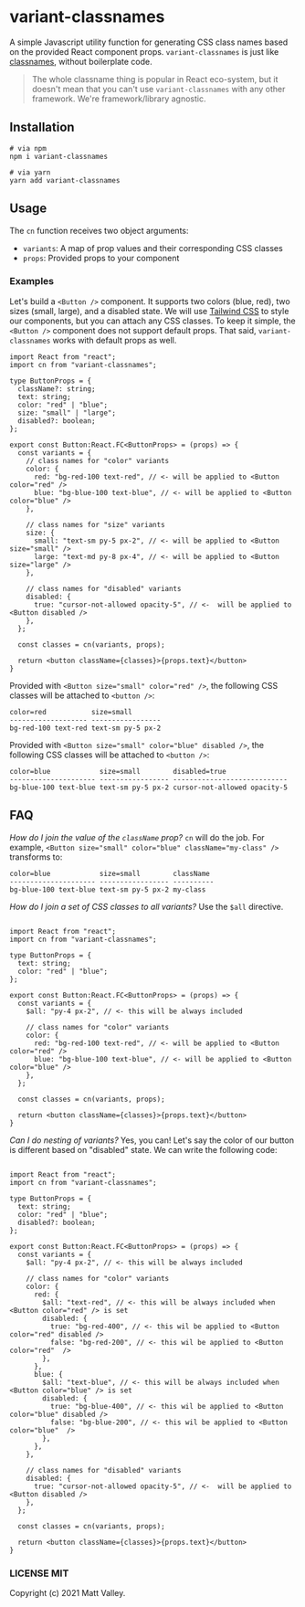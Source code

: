 # variant-classnames
A simple Javascript utility function for generating CSS class names based on the provided React component props. `variant-classnames` is just like [classnames](https://github.com/JedWatson/classnames), without boilerplate code.

> The whole classname thing is popular in React eco-system, but it doesn't mean that you can't use `variant-classnames` with any other framework. We're framework/library agnostic.

## Installation

```
# via npm
npm i variant-classnames

# via yarn
yarn add variant-classnames
```


## Usage
The `cn` function receives two object arguments:
- `variants`: A map of prop values and their corresponding CSS classes
- `props`: Provided props to your component


### Examples
Let's build a `<Button />` component. It supports two colors (blue, red), two sizes (small, large), and a disabled state. We will use [Tailwind CSS](https://tailwindcss.com/) to style our components, but you can attach any CSS classes. To keep it simple, the `<Button />` component does not support default props. That said, `variant-classnames` works with default props as well.

```tsx
import React from "react";
import cn from "variant-classnames";

type ButtonProps = {
  className?: string;
  text: string;
  color: "red" | "blue";
  size: "small" | "large";
  disabled?: boolean;
};

export const Button:React.FC<ButtonProps> = (props) => {
  const variants = {
    // class names for "color" variants
    color: {
      red: "bg-red-100 text-red", // <- will be applied to <Button color="red" />
      blue: "bg-blue-100 text-blue", // <- will be applied to <Button color="blue" />
    },

    // class names for "size" variants
    size: {
      small: "text-sm py-5 px-2", // <- will be applied to <Button size="small" />
      large: "text-md py-8 px-4", // <- will be applied to <Button size="large" />
    },

    // class names for "disabled" variants
    disabled: {
      true: "cursor-not-allowed opacity-5", // <-  will be applied to <Button disabled />
    },
  };

  const classes = cn(variants, props);

  return <button className={classes}>{props.text}</button>
}
```

Provided with `<Button size="small" color="red" />`, the following CSS classes will be attached to `<button />`:
```
color=red           size=small
------------------- -----------------
bg-red-100 text-red text-sm py-5 px-2
```

Provided with `<Button size="small" color="blue" disabled />`, the following CSS classes will be attached to `<button />`:
```
color=blue            size=small        disabled=true
--------------------- ----------------- ----------------------------
bg-blue-100 text-blue text-sm py-5 px-2 cursor-not-allowed opacity-5
```

## FAQ
_How do I join the value of the `className` prop?_
`cn` will do the job. For example, `<Button size="small" color="blue" className="my-class" /> ` transforms to:


```
color=blue            size=small        className
--------------------- ----------------- ----------
bg-blue-100 text-blue text-sm py-5 px-2 my-class
```


_How do I join a set of CSS classes to all variants?_
Use the `$all` directive.

```tsx

import React from "react";
import cn from "variant-classnames";

type ButtonProps = {
  text: string;
  color: "red" | "blue";
};

export const Button:React.FC<ButtonProps> = (props) => {
  const variants = {
    $all: "py-4 px-2", // <- this will be always included

    // class names for "color" variants
    color: {
      red: "bg-red-100 text-red", // <- will be applied to <Button color="red" />
      blue: "bg-blue-100 text-blue", // <- will be applied to <Button color="blue" />
    },
  };

  const classes = cn(variants, props);

  return <button className={classes}>{props.text}</button>
}
```


_Can I do nesting of variants?_
Yes, you can! Let's say the color of our button is different based on "disabled" state. We can write the following code:


```tsx

import React from "react";
import cn from "variant-classnames";

type ButtonProps = {
  text: string;
  color: "red" | "blue";
  disabled?: boolean;
};

export const Button:React.FC<ButtonProps> = (props) => {
  const variants = {
    $all: "py-4 px-2", // <- this will be always included

    // class names for "color" variants
    color: {
      red: {
        $all: "text-red", // <- this will be always included when <Button color="red" /> is set
        disabled: {
          true: "bg-red-400", // <- this wil be applied to <Button color="red" disabled />
          false: "bg-red-200", // <- this wil be applied to <Button color="red"  />
        },
      },
      blue: {
        $all: "text-blue", // <- this will be always included when <Button color="blue" /> is set
        disabled: {
          true: "bg-blue-400", // <- this wil be applied to <Button color="blue" disabled />
          false: "bg-blue-200", // <- this wil be applied to <Button color="blue"  />
        },
      },
    },

    // class names for "disabled" variants
    disabled: {
      true: "cursor-not-allowed opacity-5", // <-  will be applied to <Button disabled />
    },
  };

  const classes = cn(variants, props);

  return <button className={classes}>{props.text}</button>
}
```

### LICENSE MIT

Copyright (c) 2021 Matt Valley.